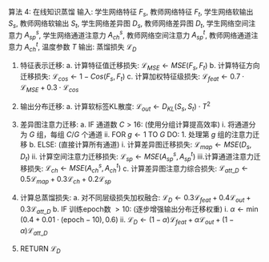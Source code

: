 算法 4: 在线知识蒸馏
输入: 学生网络特征 $F_s$, 教师网络特征 $F_t$, 学生网络软输出 $S_s$, 教师网络软输出 $S_t$, 学生网络差异图 $D_s$, 教师网络差异图 $D_t$, 学生网络空间注意力 $A_{sp}^s$, 学生网络通道注意力 $A_{ch}^s$, 教师网络空间注意力 $A_{sp}^t$, 教师网络通道注意力 $A_{ch}^t$, 温度参数 $T$
输出: 蒸馏损失 $\mathcal{L}_D$

1.  特征表示迁移:
    a.  计算特征值迁移损失: $\mathcal{L}_{MSE} \leftarrow MSE(F_s, F_t)$
    b.  计算特征方向迁移损失: $\mathcal{L}_{cos} \leftarrow 1 - Cos(F_s, F_t)$
    c.  计算加权特征级损失: $\mathcal{L}_{feat} \leftarrow 0.7 \cdot \mathcal{L}_{MSE} + 0.3 \cdot \mathcal{L}_{cos}$

2.  输出分布迁移:
    a.  计算软标签KL散度: $\mathcal{L}_{out} \leftarrow D_{KL}(S_s, S_t) \cdot T^2$

3.  差异图注意力迁移:
    a.  IF 通道数 $C > 16$: (使用分组计算提高效率)
        i.  将通道分为 $G$ 组，每组 $C/G$ 个通道
        ii. FOR $g \leftarrow 1$ TO $G$ DO:
            1. 处理第 $g$ 组的注意力迁移
    b.  ELSE: (直接计算所有通道)
        i.  计算差异图迁移损失: $\mathcal{L}_{map} \leftarrow MSE(D_s, D_t)$
        ii. 计算空间注意力迁移损失: $\mathcal{L}_{sp} \leftarrow MSE(A_{sp}^s, A_{sp}^t)$
        iii.计算通道注意力迁移损失: $\mathcal{L}_{ch} \leftarrow MSE(A_{ch}^s, A_{ch}^t)$
    c.  计算差异图注意力综合损失: $\mathcal{L}_{att\_D} \leftarrow 0.5\mathcal{L}_{map} + 0.3\mathcal{L}_{ch} + 0.2\mathcal{L}_{sp}$

4.  计算总蒸馏损失:
    a.  对不同层级损失加权融合: $\mathcal{L}_D \leftarrow 0.3\mathcal{L}_{feat} + 0.4\mathcal{L}_{out} + 0.3\mathcal{L}_{att\_D}$
    b.  IF 训练epoch数 $> 10$: (逐步增强输出分布迁移权重)
        i.  $\alpha \leftarrow \min(0.4 + 0.01 \cdot (\text{epoch} - 10), 0.6)$
        ii. $\mathcal{L}_D \leftarrow (1-\alpha)\mathcal{L}_{feat} + \alpha\mathcal{L}_{out} + (1-\alpha)\mathcal{L}_{att\_D}$

5.  RETURN $\mathcal{L}_D$ 